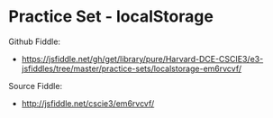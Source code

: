 # Practice Set - localStorage

Github Fiddle:
- https://jsfiddle.net/gh/get/library/pure/Harvard-DCE-CSCIE3/e3-jsfiddles/tree/master/practice-sets/localstorage-em6rvcvf/

Source Fiddle:
- http://jsfiddle.net/cscie3/em6rvcvf/

